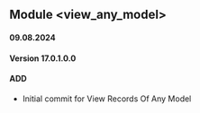 ## Module <view_any_model>

#### 09.08.2024
#### Version 17.0.1.0.0
#### ADD

- Initial commit for View Records Of Any Model
